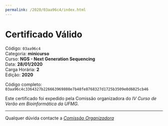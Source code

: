 ```yaml
---
permalink: /2020/03aa96c4/index.html
---
```


# Certificado Válido

Código: `03aa96c4`<br>
Categoria: **minicurso**<br>
Curso: **NGS - Next Generation Sequencing**<br>
Data: **28/01/2020**<br>
Carga Horária: **2**<br>
Edição: **2020**<br>


Código completo: `03aa96c4c3364327b226663969808e7b48fe8768327d1725b3509e0d6025cb46`


Este certificado foi expedido pela Comissão organizadora do *IV Curso de Verão em Bioinformática da UFMG*.

----

Qualquer dúvida contacte a [_Comissão Organizadora_](<mailto:cursobioinfoufmg@gmail.com$subject=[Certificados]>)

